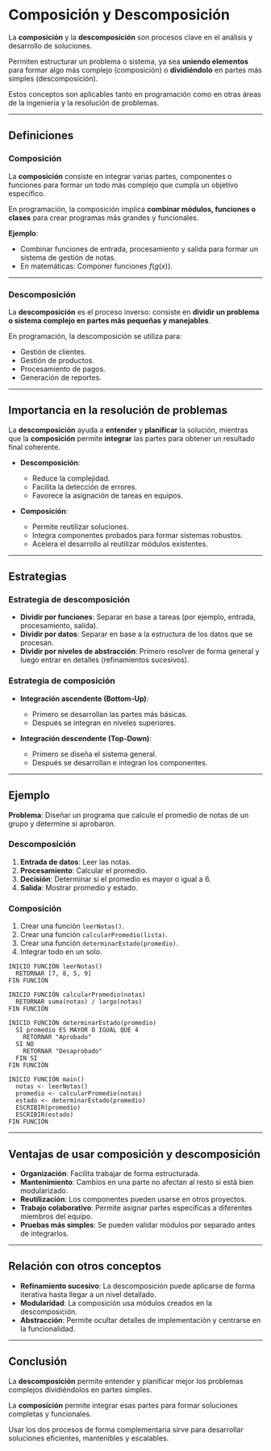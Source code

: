 # Composición y Descomposición

La **composición** y la **descomposición** son procesos clave en el análisis y desarrollo de soluciones.

Permiten estructurar un problema o sistema, ya sea **uniendo elementos** para formar algo más complejo (composición) o **dividiéndolo** en partes más simples (descomposición).

Estos conceptos son aplicables tanto en programación como en otras áreas de la ingeniería y la resolución de problemas.

---

## Definiciones

### Composición

La **composición** consiste en integrar varias partes, componentes o funciones para formar un todo más complejo que cumpla un objetivo específico.

En programación, la composición implica **combinar módulos, funciones o clases** para crear programas más grandes y funcionales.

**Ejemplo**:

- Combinar funciones de entrada, procesamiento y salida para formar un sistema de gestión de notas.
- En matemáticas: Componer funciones $f(g(x))$.

---

### Descomposición

La **descomposición** es el proceso inverso: consiste en **dividir un problema o sistema complejo en partes más pequeñas y manejables**.

En programación, la descomposición se utiliza para:

- Gestión de clientes.
- Gestión de productos.
- Procesamiento de pagos.
- Generación de reportes.

---

## Importancia en la resolución de problemas

La **descomposición** ayuda a **entender** y **planificar** la solución, mientras que la **composición** permite **integrar** las partes para obtener un resultado final coherente.

- **Descomposición**:

  - Reduce la complejidad.
  - Facilita la detección de errores.
  - Favorece la asignación de tareas en equipos.

- **Composición**:

  - Permite reutilizar soluciones.
  - Integra componentes probados para formar sistemas robustos.
  - Acelera el desarrollo al reutilizar módulos existentes.

---

## Estrategias

### Estrategia de descomposición

- **Dividir por funciones**: Separar en base a tareas (por ejemplo, entrada, procesamiento, salida).
- **Dividir por datos**: Separar en base a la estructura de los datos que se procesan.
- **Dividir por niveles de abstracción**: Primero resolver de forma general y luego entrar en detalles (refinamientos sucesivos).

### Estrategia de composición

- **Integración ascendente (Bottom-Up)**:

  - Primero se desarrollan las partes más básicas.
  - Después se integran en niveles superiores.

- **Integración descendente (Top-Down)**:

  - Primero se diseña el sistema general.
  - Después se desarrollan e integran los componentes.

---

## Ejemplo

**Problema**: Diseñar un programa que calcule el promedio de notas de un grupo y determine si aprobaron.

### Descomposición

1. **Entrada de datos**: Leer las notas.
2. **Procesamiento**: Calcular el promedio.
3. **Decisión**: Determinar si el promedio es mayor o igual a 6.
4. **Salida**: Mostrar promedio y estado.

### Composición

1. Crear una función `leerNotas()`.
2. Crear una función `calcularPromedio(lista)`.
3. Crear una función `determinarEstado(promedio)`.
4. Integrar todo en un solo.

```text
INICIO FUNCIÓN leerNotas()
  RETORNAR [7, 8, 5, 9]
FIN FUNCIÓN

INICIO FUNCIÓN calcularPromedio(notas)
  RETORNAR suma(notas) / largo(notas)
FIN FUNCIÓN

INICIO FUNCIÓN determinarEstado(promedio)
  SI promedio ES MAYOR O IGUAL QUE 4
    RETORNAR "Aprobado"
  SI NO
    RETORNAR "Desaprobado"
  FIN SI
FIN FUNCIÓN

INICIO FUNCIÓN main()
  notas <- leerNotas()
  promedio <- calcularPromedio(notas)
  estado <- determinarEstado(promedio)
  ESCRIBIR(promedio)
  ESCRIBIR(estado)
FIN FUNCIÓN
```

---

## Ventajas de usar composición y descomposición

- **Organización**: Facilita trabajar de forma estructurada.
- **Mantenimiento**: Cambios en una parte no afectan al resto si está bien modularizado.
- **Reutilización**: Los componentes pueden usarse en otros proyectos.
- **Trabajo colaborativo**: Permite asignar partes específicas a diferentes miembros del equipo.
- **Pruebas más simples**: Se pueden validar módulos por separado antes de integrarlos.

---

## Relación con otros conceptos

- **Refinamiento sucesivo**: La descomposición puede aplicarse de forma iterativa hasta llegar a un nivel detallado.
- **Modularidad**: La composición usa módulos creados en la descomposición.
- **Abstracción**: Permite ocultar detalles de implementación y centrarse en la funcionalidad.

---

## Conclusión

La **descomposición** permite entender y planificar mejor los problemas complejos dividiéndolos en partes simples.

La **composición** permite integrar esas partes para formar soluciones completas y funcionales.

Usar los dos procesos de forma complementaria sirve para desarrollar soluciones eficientes, mantenibles y escalables.
